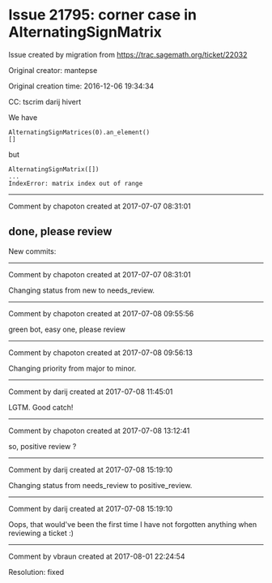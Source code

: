 # Issue 21795: corner case in AlternatingSignMatrix

Issue created by migration from https://trac.sagemath.org/ticket/22032

Original creator: mantepse

Original creation time: 2016-12-06 19:34:34

CC:  tscrim darij hivert

We have

```
AlternatingSignMatrices(0).an_element()
[]
```

but

```
AlternatingSignMatrix([])
...
IndexError: matrix index out of range
```




---

Comment by chapoton created at 2017-07-07 08:31:01

done, please review
----
New commits:


---

Comment by chapoton created at 2017-07-07 08:31:01

Changing status from new to needs_review.


---

Comment by chapoton created at 2017-07-08 09:55:56

green bot, easy one, please review


---

Comment by chapoton created at 2017-07-08 09:56:13

Changing priority from major to minor.


---

Comment by darij created at 2017-07-08 11:45:01

LGTM. Good catch!


---

Comment by chapoton created at 2017-07-08 13:12:41

so, positive review ?


---

Comment by darij created at 2017-07-08 15:19:10

Changing status from needs_review to positive_review.


---

Comment by darij created at 2017-07-08 15:19:10

Oops, that would've been the first time I have not forgotten anything when reviewing a ticket :)


---

Comment by vbraun created at 2017-08-01 22:24:54

Resolution: fixed

